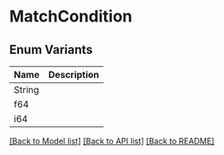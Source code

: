 # MatchCondition

## Enum Variants

| Name | Description |
|---- | -----|
| String |  |
| f64 |  |
| i64 |  |

[[Back to Model list]](../README.md#documentation-for-models) [[Back to API list]](../README.md#documentation-for-api-endpoints) [[Back to README]](../README.md)


